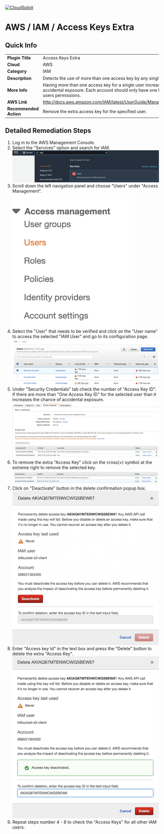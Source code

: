 [![CloudSploit](https://cloudsploit.com/img/logo-new-big-text-100.png "CloudSploit")](https://cloudsploit.com)

# AWS / IAM / Access Keys Extra

## Quick Info

| | |
|-|-|
| **Plugin Title** | Access Keys Extra |
| **Cloud** | AWS |
| **Category** | IAM |
| **Description** | Detects the use of more than one access key by any single user |
| **More Info** | Having more than one access key for a single user increases the chance of accidental exposure. Each account should only have one key that defines the users permissions. |
| **AWS Link** | http://docs.aws.amazon.com/IAM/latest/UserGuide/ManagingCredentials.html |
| **Recommended Action** | Remove the extra access key for the specified user. |

## Detailed Remediation Steps
1. Log in to the AWS Management Console.
2. Select the "Services" option and search for IAM. </br> <img src="/resources/aws/iam/access-keys-extra/step2.png"/>
3. Scroll down the left navigation panel and choose "Users" under "Access Management". </br><img src="/resources/aws/iam/access-keys-extra/step3.png"/>
4. Select the "User" that needs to be verified and click on the "User name" to access the selected "IAM User" and go to its configuration page.</br><img src="/resources/aws/iam/access-keys-extra/step4.png"/>
5. Under "Security Credentials" tab check the number of "Access Key ID". If there are more than "One Access Key ID" for the selected user than it increases the chance of accidental exposure.</br><img src="/resources/aws/iam/access-keys-extra/step5.png"/>
6. To remove the extra "Access Key" click on the cross(×) symbol at the extreme right to remove the selected key.</br> <img src="/resources/aws/iam/access-keys-extra/step6.png"/>
7. Click on "Deactivate" button in the delete confirmation popup box.</br><img src="/resources/aws/iam/access-keys-extra/step7.png"/>
8. Enter "Access key Id" in the text box and press the "Delete" button to delete the extra "Access Key".</br><img src="/resources/aws/iam/access-keys-extra/step8.png"/>
9. Repeat steps number 4 - 8 to check the "Access Keys" for all other IAM users.</br>
